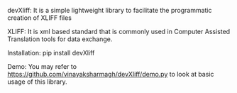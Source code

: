 
devXliff:
It is a simple lightweight library to facilitate the programmatic creation of XLIFF files    

XLIFF: 
It is xml based standard that is commonly used in Computer Assisted Translation tools for data exchange.

Installation:
pip install devXliff

Demo:
You may refer to https://github.com/vinayaksharmagh/devXliff/demo.py to look at basic usage of this library.